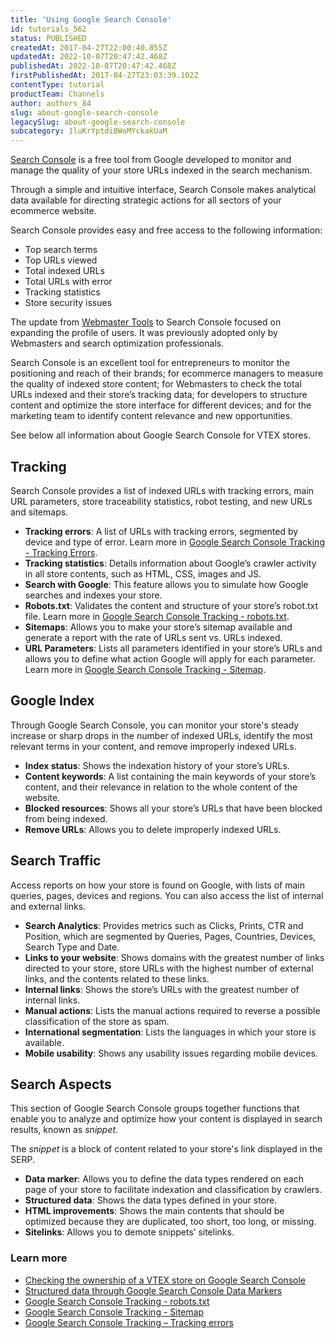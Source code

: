```yaml
---
title: 'Using Google Search Console'
id: tutorials_562
status: PUBLISHED
createdAt: 2017-04-27T22:00:40.855Z
updatedAt: 2022-10-07T20:47:42.468Z
publishedAt: 2022-10-07T20:47:42.468Z
firstPublishedAt: 2017-04-27T23:03:39.102Z
contentType: tutorial
productTeam: Channels
author: authors_84
slug: about-google-search-console
legacySlug: about-google-search-console
subcategory: 1luKrYptdi8WoMYckakUaM
---
```


[Search Console](https://search.google.com/search-console/about) is a free tool from Google developed to monitor and manage the quality of your store URLs indexed in the search mechanism.

Through a simple and intuitive interface, Search Console makes analytical data available for directing strategic actions for all sectors of your ecommerce website.

Search Console provides easy and free access to the following information:

* Top search terms
* Top URLs viewed
* Total indexed URLs
* Total URLs with error
* Tracking statistics
* Store security issues

The update from [Webmaster Tools](https://developers.google.com/search) to Search Console focused on expanding the profile of users. It was previously adopted only by Webmasters and search optimization professionals.

Search Console is an excellent tool for entrepreneurs to monitor the positioning and reach of their brands; for ecommerce managers to measure the quality of indexed store content; for Webmasters to check the total URLs indexed and their store’s tracking data; for developers to structure content and optimize the store interface for different devices; and for the marketing team to identify content relevance and new opportunities.

See below all information about Google Search Console for VTEX stores.

## Tracking

Search Console provides a list of indexed URLs with tracking errors, main URL parameters, store traceability statistics, robot testing, and new URLs and sitemaps.

- **Tracking errors**: A list of URLs with tracking errors, segmented by device and type of error. Learn more in [Google Search Console Tracking - Tracking Errors](https://help.vtex.com/en/tutorial/rastreamento-google-search-console-erros-de-rastreamento--tutorials_568).
- **Tracking statistics**: Details information about Google’s crawler activity in all store contents, such as HTML, CSS, images and JS.
- **Search with Google**: This feature allows you to simulate how Google searches and indexes your store.
- **Robots.txt**: Validates the content and structure of your store’s robot.txt file. Learn more in [Google Search Console Tracking - robots.txt](https://help.vtex.com/en/tutorial/rastreamento-google-search-console-robots-txt--tutorials_574).
- **Sitemaps**: Allows you to make your store’s sitemap available and generate a report with the rate of URLs sent vs. URLs indexed.
- **URL Parameters**: Lists all parameters identified in your store’s URLs and allows you to define what action Google will apply for each parameter. Learn more in [Google Search Console Tracking - Sitemap](https://help.vtex.com/en/tutorial/rastreamento-google-search-console-sitemap--tutorials_575).

## Google Index

Through Google Search Console, you can monitor your store's steady increase or sharp drops in the number of indexed URLs, identify the most relevant terms in your content, and remove improperly indexed URLs.

- **Index status**: Shows the indexation history of your store’s URLs.
- **Content keywords**: A list containing the main keywords of your store’s content, and their relevance in relation to the whole content of the website.
- **Blocked resources**: Shows all your store’s URLs that have been blocked from being indexed.
- **Remove URLs**: Allows you to delete improperly indexed URLs.

## Search Traffic

Access reports on how your store is found on Google, with lists of main queries, pages, devices and regions. You can also access the list of internal and external links.

- **Search Analytics**: Provides metrics such as Clicks, Prints, CTR and Position, which are segmented by Queries, Pages, Countries, Devices, Search Type and Date.
- **Links to your website**: Shows domains with the greatest number of links directed to your store, store URLs with the highest number of external links, and the contents related to these links.
- **Internal links**: Shows the store’s URLs with the greatest number of internal links.
- **Manual actions**: Lists the manual actions required to reverse a possible classification of the store as spam.
- **International segmentation**: Lists the languages in which your store is available.
- **Mobile usability**: Shows any usability issues regarding mobile devices.

## Search Aspects

This section of Google Search Console groups together functions that enable you to analyze and optimize how your content is displayed in search results, known as _snippet_.

The _snippet_ is a block of content related to your store's link displayed in the SERP.

- **Data marker**: Allows you to define the data types rendered on each page of your store to facilitate indexation and classification by crawlers.
- **Structured data**: Shows the data types defined in your store.
- **HTML improvements**: Shows the main contents that should be optimized because they are duplicated, too short, too long, or missing.
- **Sitelinks**: Allows you to demote snippets’ sitelinks.

### Learn more

- [Checking the ownership of a VTEX store on Google Search Console](https://help.vtex.com/en/tutorial/como-verificar-propriedade-no-google-search-console-de-loja-vtex--frequentlyAskedQuestions_594)
- [Structured data through Google Search Console Data Markers](https://help.vtex.com/en/tutorial/dados-estruturados-atraves-do-marcador-de-dados-do-google-search-console--tutorials_560)
 - [Google Search Console Tracking - robots.txt](https://help.vtex.com/en/tutorial/rastreamento-google-search-console-robots-txt--tutorials_574)
 - [Google Search Console Tracking - Sitemap](https://help.vtex.com/en/tutorial/rastreamento-google-search-console-sitemap--tutorials_575)
 - [Google Search Console Tracking – Tracking errors](https://help.vtex.com/en/tutorial/rastreamento-google-search-console-erros-de-rastreamento--tutorials_568)
